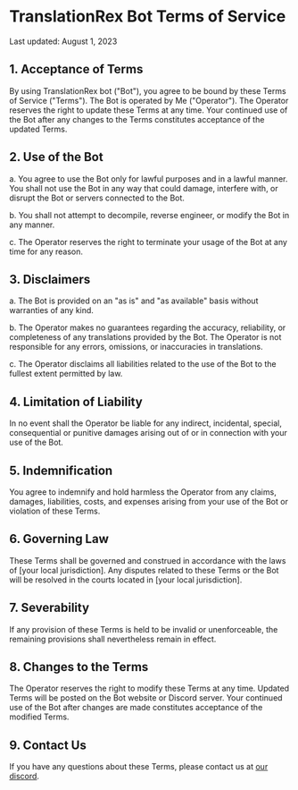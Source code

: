 # TranslationRex Bot Terms of Service 

Last updated: August 1, 2023

## 1. Acceptance of Terms

By using TranslationRex bot ("Bot"), you agree to be bound by these Terms of Service ("Terms"). The Bot is operated by Me ("Operator"). The Operator reserves the right to update these Terms at any time. Your continued use of the Bot after any changes to the Terms constitutes acceptance of the updated Terms.

## 2. Use of the Bot

a. You agree to use the Bot only for lawful purposes and in a lawful manner. You shall not use the Bot in any way that could damage, interfere with, or disrupt the Bot or servers connected to the Bot.

b. You shall not attempt to decompile, reverse engineer, or modify the Bot in any manner.

c. The Operator reserves the right to terminate your usage of the Bot at any time for any reason.

## 3. Disclaimers 

a. The Bot is provided on an "as is" and "as available" basis without warranties of any kind. 

b. The Operator makes no guarantees regarding the accuracy, reliability, or completeness of any translations provided by the Bot. The Operator is not responsible for any errors, omissions, or inaccuracies in translations.

c. The Operator disclaims all liabilities related to the use of the Bot to the fullest extent permitted by law.

## 4. Limitation of Liability

In no event shall the Operator be liable for any indirect, incidental, special, consequential or punitive damages arising out of or in connection with your use of the Bot. 

## 5. Indemnification

You agree to indemnify and hold harmless the Operator from any claims, damages, liabilities, costs, and expenses arising from your use of the Bot or violation of these Terms.

## 6. Governing Law

These Terms shall be governed and construed in accordance with the laws of [your local jurisdiction]. Any disputes related to these Terms or the Bot will be resolved in the courts located in [your local jurisdiction].

## 7. Severability 

If any provision of these Terms is held to be invalid or unenforceable, the remaining provisions shall nevertheless remain in effect.

## 8. Changes to the Terms

The Operator reserves the right to modify these Terms at any time. Updated Terms will be posted on the Bot website or Discord server. Your continued use of the Bot after changes are made constitutes acceptance of the modified Terms.

## 9. Contact Us 

If you have any questions about these Terms, please contact us at [our discord](https://discord.gg/yxNaUYRKxs).